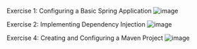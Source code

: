 Exercise 1: Configuring a Basic Spring Application
![image](https://github.com/user-attachments/assets/75075762-e0f8-42bd-af5b-7c2c8fad2cb3)

Exercise 2: Implementing Dependency Injection
![image](https://github.com/user-attachments/assets/98e98466-19f0-469c-a30f-f3685bf4c961)

Exercise 4: Creating and Configuring a Maven Project
![image](https://github.com/user-attachments/assets/99133d0f-8673-4750-8d86-f9142e3aff75)
